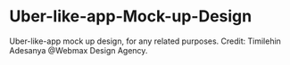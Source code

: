 # Uber-like-app-Mock-up-Design
Uber-like-app mock up design, for any related purposes. Credit: Timilehin Adesanya @Webmax Design Agency.
